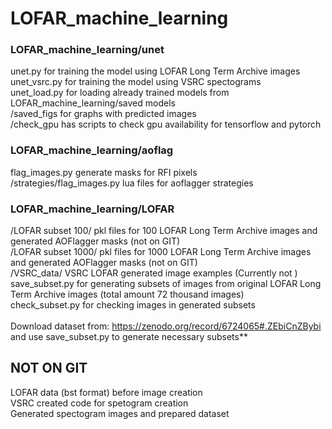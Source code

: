 # LOFAR_machine_learning

### LOFAR_machine_learning/unet<br>

unet.py for training the model using LOFAR Long Term Archive images</br>
unet_vsrc.py for training the model using VSRC spectograms</br>
unet_load.py for loading already trained models from LOFAR_machine_learning/saved models</br>
/saved_figs for graphs with predicted images</br>
/check_gpu has scripts to check gpu availability for tensorflow and pytorch</br>



### LOFAR_machine_learning/aoflag

flag_images.py generate masks for RFI pixels</br>
/strategies/flag_images.py lua files for aoflagger strategies</br>


### LOFAR_machine_learning/LOFAR

/LOFAR subset 100/ pkl files for 100 LOFAR Long Term Archive images and generated AOFlagger masks (not on GIT)</br>
/LOFAR subset 1000/ pkl files for 1000 LOFAR Long Term Archive images and generated AOFlagger masks (not on GIT)</br>
/VSRC_data/ VSRC LOFAR generated image examples (Currently not )
save_subset.py for generating subsets of images from original LOFAR Long Term Archive images (total amount 72 thousand images)</br>
check_subset.py for checking images in generated subsets</br>
</br>
Download dataset from: https://zenodo.org/record/6724065#.ZEbiCnZBybi and use save_subset.py to generate necessary subsets**</br>

## NOT ON GIT
LOFAR data (bst format) before image creation</br>
VSRC created code for spetogram creation</br>
Generated spectogram images and prepared dataset</br>

